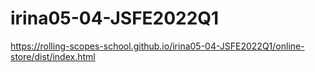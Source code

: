 # irina05-04-JSFE2022Q1
https://rolling-scopes-school.github.io/irina05-04-JSFE2022Q1/online-store/dist/index.html
